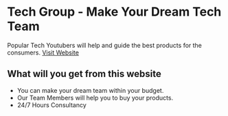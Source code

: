 # Tech Group - Make Your Dream Tech Team

Popular Tech Youtubers will help and guide the best products for the consumers. [Visit Website](https://github.com/ProgrammingHeroWC4/the-superhero-direction-joydey100)

## What will you get from this website

- You can make your dream team within your budget.
- Our Team Members will help you to buy your products.
- 24/7 Hours Consultancy
